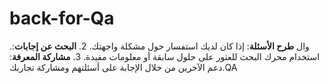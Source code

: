 # back-for-Qa
.وال **طرح الأسئلة**: إذا كان لديك استفسار حول مشكلة واجهتك. 2. **البحث عن إجابات**: استخدام محرك البحث للعثور على حلول سابقة أو معلومات مفيدة. 3. **مشاركة المعرفة**: دعم الآخرين من خلال الإجابة على أسئلتهم ومشاركة تجاربك.QA
